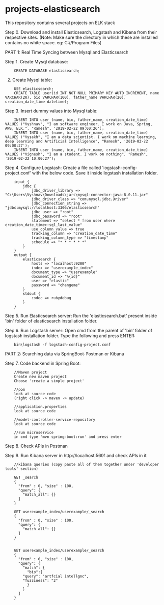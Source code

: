 # projects-elasticsearch
This repository contains several projects on ELK stack

Step 0. Download and install Elasticsearch, Logstash and Kibana from their respective sites.
        (Note: Make sure the directory in which these are installed contains no white space. eg: C://Program<white space>             Files)
	
PART 1: Real Time Syncing between Mysql and Elasticsearch

Step 1. Create Mysql database:
```	
	CREATE DATABASE elasticsearch;
```

2. Create Mysql table:
```
	USE elasticsearch;
	CREATE TABLE user(id INT NOT NULL PRIMARY KEY AUTO_INCREMENT, name VARCHAR(20), bio VARCHAR(100), father_name VARCHAR(20), creation_date_time datetime);
```


Step 3. Insert dummy values into Mysql table:
```
	INSERT INTO user (name, bio, father_name, creation_date_time) VALUES ("Vyshnav", "I am software engineer. I work on Java, Spring, AWS, ELK.", "Ramesh", '2019-02-22 09:00:26');
	INSERT INTO user (name, bio, father_name, creation_date_time) VALUES ("Vysakh", "I am a data scientist. I work on machine learning, deep learning and Artificial Intelligence", "Ramesh", '2019-02-22 09:00:27');
	INSERT INTO user (name, bio, father_name, creation_date_time) VALUES ("Vignesh", "I am a student. I work on nothing", "Ramesh", '2019-02-22 10:00:27');
```

Step 4. Configure Logstash:
  Create a file called 'logstash-config-project.conf' with the below code. Save it inside logstash installation folder.

```
	input {
		jdbc {
			jdbc_driver_library => "C:\Users\Vyshnav\Downloads\jars\mysql-connector-java-8.0.11.jar"
			jdbc_driver_class => "com.mysql.jdbc.Driver"
			jdbc_connection_string => "jdbc:mysql://localhost:3306/elasticsearch"
			jdbc_user => "root"
			jdbc_password => "root"
			statement => "select * from user where creation_date_time>:sql_last_value"
			use_column_value => true
			tracking_column => "creation_date_time"
			tracking_column_type => "timestamp"
			schedule => "* * * * * *"
		}
	}
	output {
		elasticsearch {
			hosts => "localhost:9200"
			index => "userexample_index"
			document_type => "userexample"
			document_id => "%{id}"
			user => "elastic"
			password => "changeme"
		}
		stdout {
			codec => rubydebug
		}
	}
```

Step 5. Run Elasticsearch server:
  Run the 'elasticsearch.bat' present inside 'bin' folder of elasticsearch installation folder.


Step 6. Run Logstash server:
  Open cmd from the parent of 'bin' folder of logstash installation folder. Type the following and press ENTER:
```	
	bin\logstash -f logstash-config-project.conf
```


PART 2: Searching data via SpringBoot-Postman or Kibana

Step 7. Code backend in Spring Boot:
```
	//Maven project
	Create new maven project 
	Choose 'create a simple project'
	
	//pom
	look at source code
	(right click -> maven -> update)

	//application.properties
	look at source code
	
	//model-controller-service-repository
	look at source code
	
	//run microservice
	in cmd type 'mvn spring-boot:run' and press enter
```	
	
Step 8. Check APIs in Postman 

Step 9. Run Kibana server in http://localhost:5601 and check APIs in it
```
	//kibana queries (copy paste all of them together under 'developer tools' section)
	
	GET _search
	{
	  "from" : 0, "size" : 100,
	  "query": {
	    "match_all": {}
	  }
	}
	
	GET userexample_index/userexample/_search
	{
	  "from" : 0, "size" : 100,
	  "query": {
	    "match_all": {}
	  }
	}


	GET userexample_index/userexample/_search
	{
	  "from" : 0, "size" : 100,
	  "query": {
	    "match": {
	      "bio":{
		"query": "artfcial intellgnc",
		"fuzziness": "2"
	      }
	    }
	  }
	}
```
